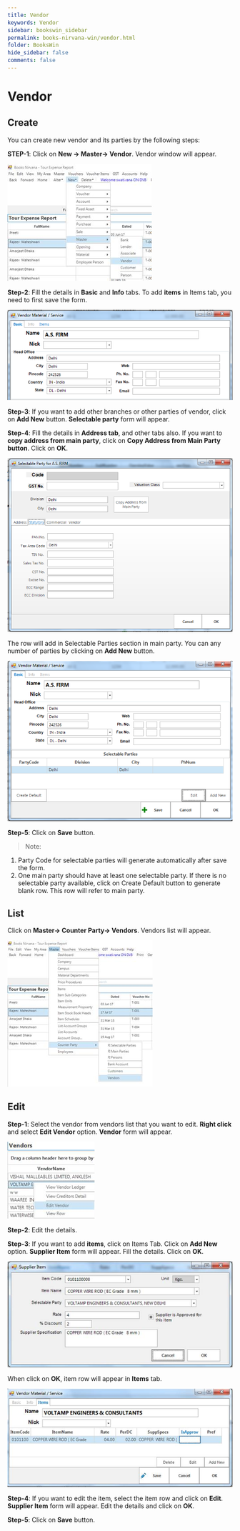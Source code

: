 ```yaml
---
title: Vendor
keywords: Vendor
sidebar: bookswin_sidebar
permalink: books-nirvana-win/vendor.html
folder: BooksWin
hide_sidebar: false
comments: false
---
```


# Vendor

## Create

You can create new vendor and its parties by the following steps:

**STEP-1**: Click on **New -> Master-> Vendor**. Vendor window will appear.

![](/images/vendor-create.jpg)

**Step-2**: Fill the details in **Basic** and **Info** tabs. To add **items** in Items tab, you need to first save the form.

![](/images/vendor-material-service.png)

**Step-3**: If you want to add other branches or other parties of vendor, click on **Add New** button. **Selectable party** form will appear.

**Step-4**: Fill the details in **Address tab**, and other tabs also. If you want to **copy address from main party**, click on **Copy Address from Main Party button**. Click on **OK**.

![](/images/selectable-party-for-as-firm.png)

The row will add in Selectable Parties section in main party. You can any number of parties by clicking on **Add New** button.

![](/images/vendor-material-service-addnew.png)

**Step-5**: Click on **Save** button.



>Note:
1. Party Code for selectable parties will generate automatically after save the form.
2. One main party should have at least one selectable party. If there is no selectable party available, click on Create Default button to generate blank row. This row will refer to main party.



## List

 Click on **Master-> Counter Party-> Vendors**. Vendors list will appear.

![](/images/list-vendor.jpg)

## Edit

**Step-1**: Select the vendor from vendors list that you want to edit. **Right click** and select **Edit Vendor** option. **Vendor** form will appear.

![](/images/vendor-edit.jpg)

**Step-2**: Edit the details.

**Step-3**: If you want to add **items**, click on Items Tab. Click on **Add New** option. **Supplier Item** form will appear. Fill the details. Click on **OK**.

![](/images/vendor-edit-supplieritem.jpg)

When click on **OK**, item row will appear in **Items** tab.

![](/images/vendor-edit-vendor-material.jpg)

**Step-4**: If you want to edit the item, select the item row and click on **Edit**. **Supplier Item** form will appear. Edit the details and click on **OK**.

**Step-5**: Click on **Save** button.
